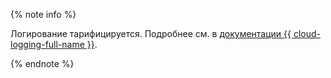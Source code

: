 {% note info %}

Логирование тарифицируется. Подробнее см. в [документации {{ cloud-logging-full-name }}](../../logging/pricing.md).

{% endnote %}
